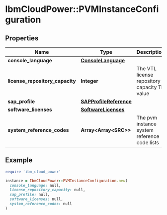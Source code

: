 # IbmCloudPower::PVMInstanceConfiguration

## Properties

| Name | Type | Description | Notes |
| ---- | ---- | ----------- | ----- |
| **console_language** | [**ConsoleLanguage**](ConsoleLanguage.md) |  | [optional] |
| **license_repository_capacity** | **Integer** | The VTL license repository capacity TB value | [optional] |
| **sap_profile** | [**SAPProfileReference**](SAPProfileReference.md) |  | [optional] |
| **software_licenses** | [**SoftwareLicenses**](SoftwareLicenses.md) |  | [optional] |
| **system_reference_codes** | **Array&lt;Array&lt;SRC&gt;&gt;** | The pvm instance system reference code lists | [optional] |

## Example

```ruby
require 'ibm_cloud_power'

instance = IbmCloudPower::PVMInstanceConfiguration.new(
  console_language: null,
  license_repository_capacity: null,
  sap_profile: null,
  software_licenses: null,
  system_reference_codes: null
)
```

